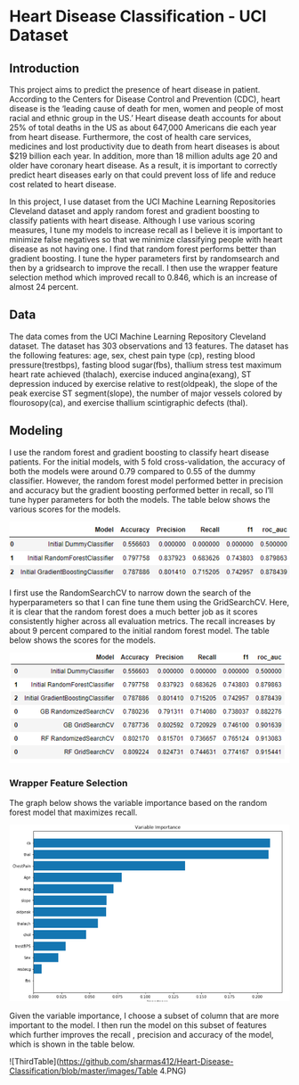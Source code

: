 # Heart Disease Classification - UCI Dataset

## Introduction

This project aims to predict the presence of heart disease in patient.  According to the Centers for Disease Control and Prevention (CDC), heart disease is the ‘leading cause of death for men, women and people of most racial and ethnic group in the US.’  Heart disease death accounts for about 25% of total deaths in the US as about 647,000 Americans die each year from heart disease. Furthermore, the cost of health care services, medicines and lost productivity due to death from heart diseases is about $219 billion each year. In addition, more than 18 million adults age 20 and older have coronary heart disease. As a result, it is important to correctly predict heart diseases early on that could prevent loss of life and reduce cost related to heart disease. 

In this project, I use dataset from the UCI Machine Learning Repositories Cleveland dataset and apply random forest and gradient boosting to classify patients with heart disease. Although I use various scoring measures, I tune my models to increase recall as I believe it is important to minimize false negatives so that we minimize classifying people with heart disease as not having one.  I find that random forest performs better than gradient boosting. I tune the hyper parameters first by randomsearch and then by a gridsearch to improve the recall. I then use the wrapper feature selection method which improved recall to 0.846, which is an increase of almost 24 percent. 


## Data
The data comes from the UCI Machine Learning Repository Cleveland dataset. The dataset has 303 observations and 13 features. The dataset has the following features: age, sex, chest pain type (cp), resting blood pressure(trestbps), fasting blood sugar(fbs), thallium stress test maximum heart rate achieved (thalach), exercise induced angina(exang), ST depression induced by exercise relative to rest(oldpeak), the slope of the peak exercise ST segment(slope), the number of major vessels colored by flourosopy(ca), and exercise thallium scintigraphic defects (thal).

## Modeling
I use the random forest and gradient boosting to classify heart disease patients. For the initial models, with 5 fold cross-validation, the accuracy of both the models were around 0.79 compared to 0.55 of the dummy classifier. However, the random forest model performed better in precision and accuracy but the gradient boosting performed better in recall, so I’ll tune hyper parameters for both the models. The table below shows the various scores for the models.

![FirstTable](https://github.com/sharmas412/Heart-Disease-Classification/blob/master/images/Table1.PNG)

I first use the RandomSearchCV to narrow down the search of the hyperparameters so that I can fine tune them using the GridSearchCV.  Here, it is clear that the random forest does a much better job as it scores consistently higher across all evaluation metrics. The recall increases by about 9 percent compared to the initial random forest model. The table below shows the scores for the models.

![SecondTable](https://github.com/sharmas412/Heart-Disease-Classification/blob/master/images/Table3.PNG)

### Wrapper Feature Selection
The graph below shows the variable importance based on the random forest model that maximizes recall. 

![ImpFeatures](https://github.com/sharmas412/Heart-Disease-Classification/blob/master/images/Figure.PNG)

Given the variable importance, I choose a subset of column that are more important to the model. I then run the model on this subset of features which further improves the recall , precision and accuracy of the model, which is shown in the table below. 

![ThirdTable](https://github.com/sharmas412/Heart-Disease-Classification/blob/master/images/Table 4.PNG)
